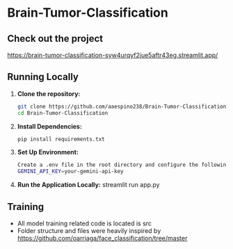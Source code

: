 ﻿# Brain-Tumor-Classification

## Check out the project
https://brain-tumor-classification-syw4urqyf2jue5aftr43eg.streamlit.app/

## Running Locally
1. **Clone the repository:**
   ```bash
   git clone https://github.com/aaespino238/Brain-Tumor-Classification.git
   cd Brain-Tumor-Classification
2. **Install Dependencies:**
   ```bash
   pip install requirements.txt
3. **Set Up Environment:**
   ```bash
   Create a .env file in the root directory and configure the following variables
   GEMINI_API_KEY=your-gemini-api-key
5. **Run the Application Locally:**
   streamlit run app.py

## Training 
- All model training related code is located is src
- Folder structure and files were heavily inspired by https://github.com/oarriaga/face_classification/tree/master 
